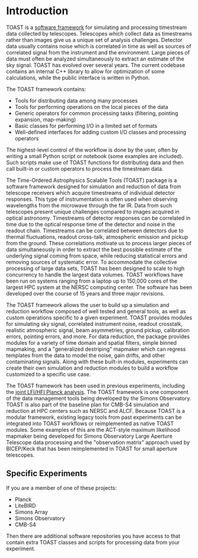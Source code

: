 
# Introduction

TOAST is a [software framework](https://en.wikipedia.org/wiki/Software_framework) for
simulating and processing timestream data collected by telescopes.  Telescopes which
collect data as timestreams rather than images give us a unique set of analysis
challenges.  Detector data usually contains noise which is correlated in time as well as
sources of correlated signal from the instrument and the environment.  Large pieces of
data must often be analyzed simultaneously to extract an estimate of the sky signal.
TOAST has evolved over several years.  The current codebase contains an internal C++
library to allow for optimization of some calculations, while the public interface is
written in Python.

The TOAST framework contains:

- Tools for distributing data among many processes
- Tools for performing operations on the local pieces of the data
- Generic operators for common processing tasks (filtering, pointing expansion, map-making)
- Basic classes for performing I/O in a limited set of formats
- Well-defined interfaces for adding custom I/O classes and processing operators

The highest-level control of the workflow is done by the user, often by writing a small
Python script or notebook (some examples are included).  Such scripts make use of TOAST
functions for distributing data and then call built-in or custom operators to process
the timestream data.

The Time-Ordered Astrophysics Scalable Tools (TOAST) package is a software framework
designed for simulation and reduction of data from telescope receivers which acquire
timestreams of individual detector responses.  This type of instrumentation is often
used when observing wavelengths from the microwave through the far IR.  Data from such
telescopes present unique challenges compared to images acquired in optical astronomy.
Timestreams of detector responses can be correlated in time due to the optical response
time of the detector and noise in the readout chain.  Timestreams can be correlated
between detectors due to thermal fluctuations, readout cross-talk, atmospheric emission
and pickup from the ground.  These correlations motivate us to process larger pieces of
data simultaneously in order to extract the best possible estimate of the underlying
signal coming from space, while reducing statistical errors and removing sources of
systematic error.  To accommodate the collective processing of large data sets, TOAST
has been designed to scale to high concurrency to handle the largest data volumes.
TOAST workflows have been run on systems ranging from a laptop up to 150,000 cores of
the largest HPC system at the NERSC computing center.  The software has been developed
over the course of 15 years and three major revisions.

The TOAST framework allows the user to build up a simulation and reduction workflow
composed of well tested and general tools, as well as custom operations specific to a
given experiment.  TOAST provides modules for simulating sky signal, correlated
instrument noise, readout crosstalk, realistic atmospheric signal, beam asymmetries,
ground pickup, calibration errors, pointing errors, and more.  For data reduction, the
package provides modules for a variety of time domain and spatial filters, simple binned
mapmaking, and a "generalized destriping" mapmaker which can regress templates from the
data to model the noise, gain drifts, and other contaminating signals.  Along with these
built-in modules, experiments can create their own simulation and reduction modules to
build a workflow customized to a specific use case.

The TOAST framework has been used in previous experiments, including the
[joint LFI/HFI Planck analysis](https://arxiv.org/abs/2007.04997).  The TOAST framework
is one component of the data management tools being developed by the Simons Observatory.
TOAST is also part of the baseline plan for CMB-S4 simulation and reduction at HPC
centers such as NERSC and ALCF.  Because TOAST is a modular framework, existing legacy
tools from past experiments can be integrated into TOAST workflows or reimplemented as
native TOAST modules.  Some examples of this are the ACT-style maximum likelihood
mapmaker being developed for Simons Observatory Large Aperture Telescope data processing
and the "observation matrix" approach used by BICEP/Keck that has been reimplemented in
TOAST for small aperture telescopes.

## Specific Experiments

If you are a member of one of these projects:

- Planck
- LiteBIRD
- Simons Array
- Simons Observatory
- CMB-S4

Then there are additional software repositories you have access to that contain extra
TOAST classes and scripts for processing data from your experiment.
